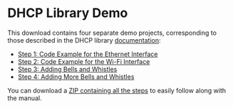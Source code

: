 # DHCP Library Demo

This download contains four separate demo projects, corresponding to those described in the DHCP library [documentation](http://docs.tibbo.com/taiko/lib_dhcp.htm):

- [Step 1: Code Example for the Ethernet Interface](http://docs.tibbo.com/taiko/lib_dhcp_code_example_ethernet.htm)
- [Step 2: Code Example for the Wi-Fi Interface](http://docs.tibbo.com/taiko/lib_dhcp_code_example_wln.htm)
- [Step 3: Adding Bells and Whistles](http://docs.tibbo.com/taiko/lib_dhcp_code_example_extra_1.htm)
- [Step 4: Adding More Bells and Whistles](http://docs.tibbo.com/taiko/lib_dhcp_code_example_extra_2.htm)

You can download a [ZIP containing all the steps](http://tibbo.com/downloads/open/taiko_test_dhcp_lib.zip) to easily follow along with the manual.

